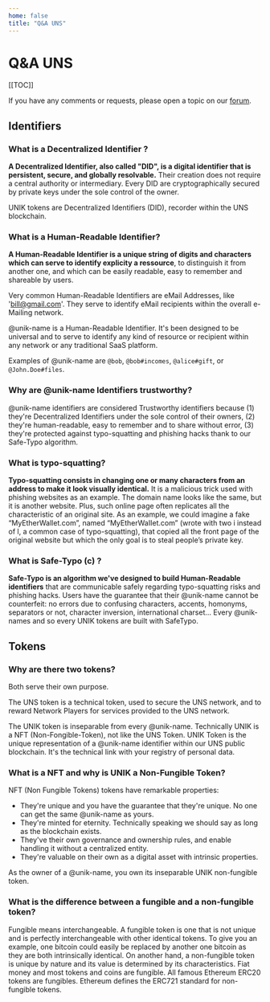 ```yaml
---
home: false
title: "Q&A UNS"
---
```


# Q&A UNS

[[TOC]]

If you have any comments or requests, please open a topic on our [forum](https://forum.unik-name.com/).

## Identifiers

### What is a Decentralized Identifier ?

**A Decentralized Identifier, also called "DID", is a digital identifier that is persistent, secure, and globally resolvable.** Their creation does not require a central authority or intermediary. Every DID are cryptographically secured by private keys under the sole control of the owner.

UNIK tokens are Decentralized Identifiers (DID), recorder within the UNS blockchain.

### What is a Human-Readable Identifier? 

**A Human-Readable Identifier is a unique string of digits and characters which can serve to identify explicity a ressource**, to distinguish it from another one, and which can be easily readable, easy to remember and shareable by users. 

Very common Human-Readable Identifiers are eMail Addresses, like 'bill@gmail.com'. They serve to identify eMail recipients within the overall e-Mailing network. 

@unik-name is a Human-Readable Identifier. It's been designed to be universal and to serve to identify any kind of resource or recipient within any network or any traditional SaaS platform.

Examples of @unik-name are `@bob`, `@bob#incomes`, `@alice#gift`, or `@John.Doe#files`.


### Why are @unik-name Identifiers trustworthy? 

@unik-name identifiers are considered Trustworthy identifiers because (1) they're Decentralized Identifiers under the sole control of their owners, (2) they're human-readable, easy to remember and to share without error, (3) they're protected against typo-squatting and phishing hacks thank to our Safe-Typo algorithm.


### What is typo-squatting? 

**Typo-squatting consists in changing one or many characters from an address to make it look visually identical.** It is a malicious trick used with phishing websites as an example. The domain name looks like the same, but it is another website. Plus, such online page often replicates all the characteristic of an original site. As an example, we could imagine a fake “MyEtherWallet.com”, named “MyEtherWaIIet.com” (wrote with two i instead of l, a common case of typo-squatting), that copied all the front page of the original website but which the only goal is to steal people’s private key. 


### What is Safe-Typo (c) ? 

**Safe-Typo is an algorithm we've designed to build Human-Readable identifiers** that are communicable safely regarding typo-squatting risks and phishing hacks. 
Users have the guarantee that their @unik-name cannot be counterfeit: no errors due to confusing characters, accents, homonyms, separators or not, character inversion, international charset... Every @unik-names and so every UNIK tokens are built with SafeTypo. 

## Tokens

### Why are there two tokens? 

Both serve their own purpose.

The UNS token is a technical token, used to secure the UNS network, and to reward Network Players for services provided to the UNS network. 

The UNIK token is inseparable from every @unik-name. Technically UNIK is a NFT (Non-Fongible-Token), not like the UNS Token. UNIK Token is the unique representation of a @unik-name identifier within our UNS public blockchain. It's the technical link with your registry of personal data.

### What is a NFT and why is UNIK a Non-Fungible Token? 

NFT (Non Fungible Tokens) tokens have remarkable properties:

- They're unique and you have the guarantee that they're unique. No one can get the same @unik-name as yours. 
- They're minted for eternity. Technically speaking we should say as long as the blockchain exists. 
- They've their own governance and ownership rules, and enable handling it without a centralized entity. 
- They're valuable on their own as a digital asset with intrinsic properties.

As the owner of a @unik-name, you own its inseparable UNIK non-fungible token.


### What is the difference between a fungible and a non-fungible token? 

Fungible means interchangeable. A fungible token is one that is not unique and is perfectly interchangeable with other identical tokens. To give you an example, one bitcoin could easily be replaced by another one bitcoin as they are both intrinsically identical. On another hand, a non-fungible token is unique by nature and its value is determined by its characteristics. 
Fiat money and most tokens and coins are fungible. All famous Ethereum ERC20 tokens are fungibles. Ethereum defines the ERC721 standard for non-fungible tokens. 


